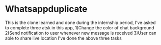 # Whatsappduplicate
This is the clone 
learned and done during the internship period,
I've asked to complete three atsk in this app,
1)Change the color of chat background
2)Send notification to user whenever new message is received
3)User can able to share live location
I've done the above three tasks
